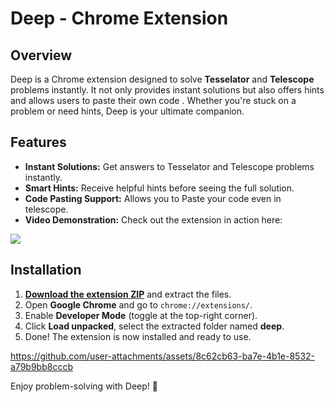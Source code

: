 # Deep - Chrome Extension

## Overview
Deep is a Chrome extension designed to solve **Tesselator** and **Telescope** problems instantly. It not only provides instant solutions but also offers hints and allows users to paste their own code . Whether you're stuck on a problem or need hints, Deep is your ultimate companion.

## Features
- **Instant Solutions:** Get answers to Tesselator and Telescope problems instantly.
- **Smart Hints:** Receive helpful hints before seeing the full solution.
- **Code Pasting Support:** Allows you to Paste your code even in telescope.
- **Video Demonstration:** Check out the extension in action here:

![](https://github.com/user-attachments/assets/cbe8bda2-198d-4489-8db4-a61e742baf5c)




## Installation 
1. **[Download the extension ZIP](https://gif.89determined.workers.dev/deep)** and extract the files.
2. Open **Google Chrome** and go to `chrome://extensions/`.
3. Enable **Developer Mode** (toggle at the top-right corner).
4. Click **Load unpacked**, select the extracted folder named **deep**.
5. Done! The extension is now installed and ready to use.
   


https://github.com/user-attachments/assets/8c62cb63-ba7e-4b1e-8532-a79b9bb8cccb









Enjoy problem-solving with Deep! 🚀

